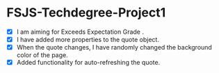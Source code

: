 # FSJS-Techdegree-Project1

- [x] I am aiming for Exceeds Expectation Grade .
- [x] I have added more properties to the quote object.
- [x] When the quote changes, I have randomly changed the background color of the page.
- [x] Added functionality for auto-refreshing the quote.
